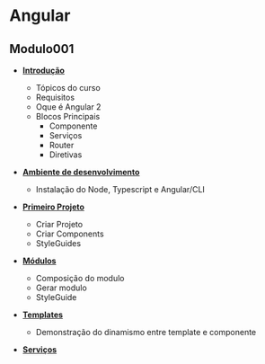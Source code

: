 # Angular
## Modulo001
- [**Introdução**](/docs/contents/mod001/content001.md)
    - Tópicos do curso
    - Requisitos
    - Oque é Angular 2
    - Blocos Principais
        - Componente
        - Serviços
        - Router
        - Diretivas

- [**Ambiente de desenvolvimento**](/docs/contents/mod001/content002.md)
    - Instalação do Node, Typescript e Angular/CLI

- [**Primeiro Projeto**](/docs/contents/mod001/content003.md)
    - Criar Projeto
    - Criar Components
    - StyleGuides

- [**Módulos**](/docs/contents/mod001/content004.md)
    - Composição do modulo
    - Gerar modulo
    - StyleGuide

- [**Templates**](/docs/contents/mod001/content005.md)
    - Demonstração do dinamismo entre template e componente

- [**Serviços**](/docs/contents/mod001/content006.md)
